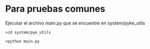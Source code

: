 # Para pruebas comunes
Ejecutar el archivo main.py que se encuentre en system/pyke_utils

```
>cd system/pye_utils
```

```
>python main.py
```